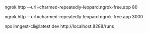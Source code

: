ngrok http --url=charmed-repeatedly-leopard.ngrok-free.app 80

ngrok http --url=charmed-repeatedly-leopard.ngrok-free.app 3000

npx inngest-cli@latest dev
http://localhost:8288/runs


